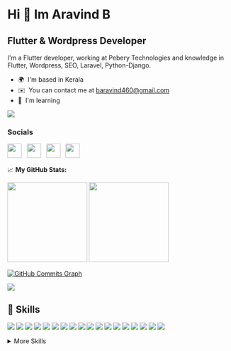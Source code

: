 
Hi 👋 Im Aravind B
=============================

Flutter & Wordpress Developer
----------------------------------


I'm a Flutter developer, working at Pebery Technologies and knowledge in Flutter, Wordpress, SEO, Laravel, Python-Django.

* 🌍  I'm based in Kerala
* ✉️  You can contact me at [baravind460@gmail.com](mailto:baravind460@gmail.com)
* 🧠  I'm learning

![](https://komarev.com/ghpvc/?username=aravind-b-dev)  

### Socials

<a href="https://github.com/aravind-b-dev" target="_blank" rel="noreferrer"><img src="https://raw.githubusercontent.com/danielcranney/readme-generator/main/public/icons/socials/github.svg" width="32" height="32" /></a> &nbsp; <a href="https://www.instagram.com/_aravind_b._/" target="_blank" rel="noreferrer"><img src="https://raw.githubusercontent.com/danielcranney/readme-generator/main/public/icons/socials/instagram.svg" width="32" height="32" /></a> &nbsp; <a href="https://www.linkedin.com/in/aravind-b-3863611b6/" target="_blank" rel="noreferrer"><img src="https://raw.githubusercontent.com/danielcranney/readme-generator/main/public/icons/socials/linkedin.svg" width="32" height="32" /></a> &nbsp; <a href="https://stackoverflow.com/users/15074376/aravind-b" target="_blank" rel="noreferrer"><img src="https://raw.githubusercontent.com/danielcranney/readme-generator/main/public/icons/socials/stackoverflow.svg" width="32" height="32" /></a> </p>

📈 **My GitHub Stats:**

<p>
  <img height="180em" src="https://github-readme-stats.vercel.app/api?username=aravind-b-dev&show_icons=true&hide_border=true&&count_private=true&include_all_commits=true" />
  <img height="180em" src="https://github-readme-stats.vercel.app/api/top-langs/?username=aravind-b-dev&exclude_repo=KNN-Image-Classification&show_icons=true&hide_border=true&layout=compact&langs_count=8"/>
</p>


<a href="https://github.com/aravind-b-dev"><img src="https://activity-graph.herokuapp.com/graph?username=aravind-b-dev&bg_color=1c1917&color=ffffff&line=0891b2&point=ffffff&area_color=1c1917&area=true&hide_border=true&custom_title=GitHub%20Commits%20Graph" alt="GitHub Commits Graph" /></a>

<a href="https://github.com/aravind-b-dev"><img src="https://github-readme-streak-stats.herokuapp.com/?user=aravind-b-dev&stroke=ffffff&background=1c1917&ring=0891b2&fire=0891b2&currStreakNum=ffffff&currStreakLabel=0891b2&sideNums=ffffff&sideLabels=ffffff&dates=ffffff&hide_border=true" /></a>

<!-- <p align="center" style="position:relative"> <a href="https://github.com/ryo-ma/github-profile-trophy"><img src="https://github-profile-trophy.vercel.app/?username=aravind-b-dev&theme=onedark&row=1" alt="aravind-b-dev" /></a> </p> -->


## 💼 Skills

![](https://img.shields.io/badge/Code-Flutter-informational?style=flat&logo=flutter&logoColor=white&color=4AB197)
![](https://img.shields.io/badge/Code-Dart-informational?style=flat&logo=dart&logoColor=white&color=4AB197)
![](https://img.shields.io/badge/Code-Wordpress-informational?style=flat&logo=wordpress&logoColor=white&color=4AB197)
![](https://img.shields.io/badge/Code-Laravel-informational?style=flat&logo=laravel&logoColor=white&color=4AB197)
![](https://img.shields.io/badge/Tool-Git-informational?style=flat&logo=git&logoColor=white&color=4AB197)
![](https://img.shields.io/badge/Tool-Postman-informational?style=flat&logo=postman&logoColor=white&color=4AB197)
![](https://img.shields.io/badge/Tool-Trello-informational?style=flat&logo=trello&logoColor=white&color=4AB197)
![](https://img.shields.io/badge/Tool-AdbobeXd-informational?style=flat&logo=adobexd&logoColor=white&color=4AB197)
![](https://img.shields.io/badge/Code-Python-informational?style=flat&logo=python&logoColor=white&color=4AB197)
![](https://img.shields.io/badge/Code-Django-informational?style=flat&logo=django&logoColor=white&color=4AB197)
![](https://img.shields.io/badge/Tool-AndroidStudio-informational?style=flat&logo=androidstudio&logoColor=white&color=4AB197)
![](https://img.shields.io/badge/Tool-XCode-informational?style=flat&logo=xcode&logoColor=white&color=4AB197)
![](https://img.shields.io/badge/Code-Android-informational?style=flat&logo=android&logoColor=white&color=4AB197)
![](https://img.shields.io/badge/Code-iOS-informational?style=flat&logo=ios&logoColor=white&color=4AB197)
![](https://img.shields.io/badge/Code-MySQL-informational?style=flat&logo=MySQL&logoColor=white&color=4AB197)
![](https://img.shields.io/badge/Tool-GitHub-informational?style=flat&logo=GitHub&logoColor=white&color=4AB197)
![](https://img.shields.io/badge/Tool-GitLab-informational?style=flat&logo=GitLab&logoColor=white&color=4AB197)
![](https://img.shields.io/badge/Tool-Bitbucket-informational?style=flat&logo=Bitbucket&logoColor=white&color=4AB197)

<details>
<summary>More Skills</summary>
<br>

![](https://img.shields.io/badge/Code-HTML-informational?style=flat&logo=html-CSS&logoColor=white&color=7a57d1)
![](https://img.shields.io/badge/Style-CSS-informational?style=flat&logo=css3&logoColor=white&color=7a57d1)
![](https://img.shields.io/badge/Style-JavaScript-informational?style=flat&logo=javascript&logoColor=white&color=7a57d1)
![](https://img.shields.io/badge/Style-BootStrap-informational?style=flat&logo=bootstrap&logoColor=white&color=7a57d1)

<br>

![](https://img.shields.io/badge/IDE-VisualStudio-informational?style=flat&logo=visualstudio&logoColor=white&color=fd0054)
![](https://img.shields.io/badge/IDE-AndroidStudio-informational?style=flat&logo=AndroidStudio&logoColor=white&color=fd0054)
![](https://img.shields.io/badge/IDE-XCode-informational?style=flat&logo=XCode&logoColor=white&color=fd0054)
![](https://img.shields.io/badge/IDE-Sublime-informational?style=flat&logo=sublime-text&logoColor=white&color=fd0054)
![](https://img.shields.io/badge/IDE-PyCharm-informational?style=flat&logo=PyCharm&logoColor=white&color=fd0054)
![](https://img.shields.io/badge/IDE-PhpStorm-informational?style=flat&logo=PhpStorm&logoColor=white&color=fd0054)

<br>

![](https://img.shields.io/badge/Tool-XAMPP-informational?style=flat&logo=XAMPP&logoColor=white&color=a56cc1)
![](https://img.shields.io/badge/Tool-WampServer-informational?style=flat&logo=WampServer&logoColor=white&color=a56cc1)
![](https://img.shields.io/badge/Tool-phpMyAdmin-informational?style=flat&logo=phpMyAdmin&logoColor=white&color=a56cc1)
  
</details>

<br>


<!--
**aravind-b-dev/aravind-b-dev** is a ✨ _special_ ✨ repository because its `README.md` (this file) appears on your GitHub profile.

Here are some ideas to get you started:

- 🔭 I’m currently working on ...
- 🌱 I’m currently learning ...
- 👯 I’m looking to collaborate on ...
- 🤔 I’m looking for help with ...
- 💬 Ask me about ...
- 📫 How to reach me: ...
- 😄 Pronouns: ...
- ⚡ Fun fact: ...
-->
